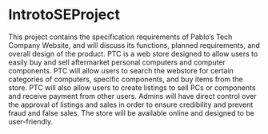 # IntrotoSEProject
This project contains the specification requirements of Pablo’s Tech Company Website, and will discuss its functions, planned requirements, and overall design of the product. PTC is a web store designed to allow users to easily buy and sell aftermarket personal computers and computer components. PTC will allow users to search the webstore for certain categories of computers, specific components, and buy items from the store. PTC will also allow users to create listings to sell PCs or components and receive payment from other users. Admins will have direct control over the approval of listings and sales in order to ensure credibility and prevent fraud and false sales. The store will be available online and designed to be user-friendly.
